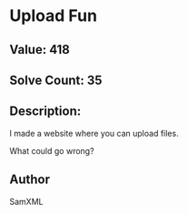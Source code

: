 # Upload Fun
## Value: 418
## Solve Count: 35
## Description: 
I made a website where you can upload files.

What could go wrong?

## Author
SamXML